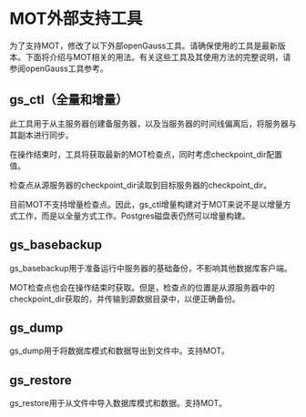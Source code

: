 # MOT外部支持工具<a name="ZH-CN_TOPIC_0280525139"></a>

为了支持MOT，修改了以下外部openGauss工具。请确保使用的工具是最新版本。下面将介绍与MOT相关的用法。有关这些工具及其使用方法的完整说明，请参阅openGauss工具参考。

## gs\_ctl（全量和增量）<a name="section57446177"></a>

此工具用于从主服务器创建备服务器，以及当服务器的时间线偏离后，将服务器与其副本进行同步。

在操作结束时，工具将获取最新的MOT检查点，同时考虑checkpoint\_dir配置值。

检查点从源服务器的checkpoint\_dir读取到目标服务器的checkpoint\_dir。

目前MOT不支持增量检查点。因此，gs\_ctl增量构建对于MOT来说不是以增量方式工作，而是以全量方式工作。Postgres磁盘表仍然可以增量构建。

## gs\_basebackup<a name="section47253550"></a>

gs\_basebackup用于准备运行中服务器的基础备份，不影响其他数据库客户端。

MOT检查点也会在操作结束时获取。但是，检查点的位置是从源服务器中的checkpoint\_dir获取的，并传输到源数据目录中，以便正确备份。

## gs\_dump<a name="section22628774"></a>

gs\_dump用于将数据库模式和数据导出到文件中。支持MOT。

## gs\_restore<a name="section2332376"></a>

gs\_restore用于从文件中导入数据库模式和数据。支持MOT。

